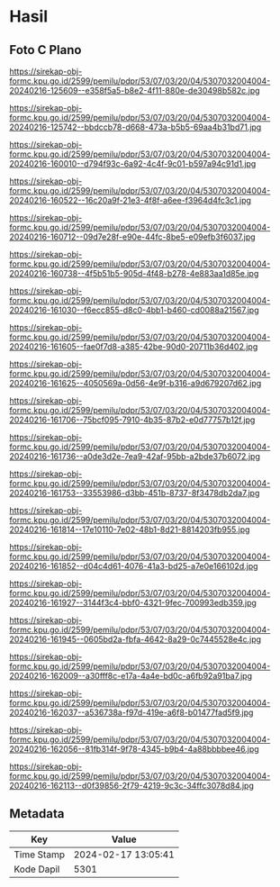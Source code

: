 # Hasil

## Foto C Plano

https://sirekap-obj-formc.kpu.go.id/2599/pemilu/pdpr/53/07/03/20/04/5307032004004-20240216-125609--e358f5a5-b8e2-4f11-880e-de30498b582c.jpg

https://sirekap-obj-formc.kpu.go.id/2599/pemilu/pdpr/53/07/03/20/04/5307032004004-20240216-125742--bbdccb78-d668-473a-b5b5-69aa4b31bd71.jpg

https://sirekap-obj-formc.kpu.go.id/2599/pemilu/pdpr/53/07/03/20/04/5307032004004-20240216-160010--d794f93c-6a92-4c4f-9c01-b597a94c91d1.jpg

https://sirekap-obj-formc.kpu.go.id/2599/pemilu/pdpr/53/07/03/20/04/5307032004004-20240216-160522--16c20a9f-21e3-4f8f-a6ee-f3964d4fc3c1.jpg

https://sirekap-obj-formc.kpu.go.id/2599/pemilu/pdpr/53/07/03/20/04/5307032004004-20240216-160712--09d7e28f-e90e-44fc-8be5-e09efb3f6037.jpg

https://sirekap-obj-formc.kpu.go.id/2599/pemilu/pdpr/53/07/03/20/04/5307032004004-20240216-160738--4f5b51b5-905d-4f48-b278-4e883aa1d85e.jpg

https://sirekap-obj-formc.kpu.go.id/2599/pemilu/pdpr/53/07/03/20/04/5307032004004-20240216-161030--f6ecc855-d8c0-4bb1-b460-cd0088a21567.jpg

https://sirekap-obj-formc.kpu.go.id/2599/pemilu/pdpr/53/07/03/20/04/5307032004004-20240216-161605--fae0f7d8-a385-42be-90d0-20711b36d402.jpg

https://sirekap-obj-formc.kpu.go.id/2599/pemilu/pdpr/53/07/03/20/04/5307032004004-20240216-161625--4050569a-0d56-4e9f-b316-a9d679207d62.jpg

https://sirekap-obj-formc.kpu.go.id/2599/pemilu/pdpr/53/07/03/20/04/5307032004004-20240216-161706--75bcf095-7910-4b35-87b2-e0d77757b12f.jpg

https://sirekap-obj-formc.kpu.go.id/2599/pemilu/pdpr/53/07/03/20/04/5307032004004-20240216-161736--a0de3d2e-7ea9-42af-95bb-a2bde37b6072.jpg

https://sirekap-obj-formc.kpu.go.id/2599/pemilu/pdpr/53/07/03/20/04/5307032004004-20240216-161753--33553986-d3bb-451b-8737-8f3478db2da7.jpg

https://sirekap-obj-formc.kpu.go.id/2599/pemilu/pdpr/53/07/03/20/04/5307032004004-20240216-161814--17e10110-7e02-48b1-8d21-8814203fb955.jpg

https://sirekap-obj-formc.kpu.go.id/2599/pemilu/pdpr/53/07/03/20/04/5307032004004-20240216-161852--d04c4d61-4076-41a3-bd25-a7e0e166102d.jpg

https://sirekap-obj-formc.kpu.go.id/2599/pemilu/pdpr/53/07/03/20/04/5307032004004-20240216-161927--3144f3c4-bbf0-4321-9fec-700993edb359.jpg

https://sirekap-obj-formc.kpu.go.id/2599/pemilu/pdpr/53/07/03/20/04/5307032004004-20240216-161945--0605bd2a-fbfa-4642-8a29-0c7445528e4c.jpg

https://sirekap-obj-formc.kpu.go.id/2599/pemilu/pdpr/53/07/03/20/04/5307032004004-20240216-162009--a30fff8c-e17a-4a4e-bd0c-a6fb92a91ba7.jpg

https://sirekap-obj-formc.kpu.go.id/2599/pemilu/pdpr/53/07/03/20/04/5307032004004-20240216-162037--a536738a-f97d-419e-a6f8-b01477fad5f9.jpg

https://sirekap-obj-formc.kpu.go.id/2599/pemilu/pdpr/53/07/03/20/04/5307032004004-20240216-162056--81fb314f-9f78-4345-b9b4-4a88bbbbee46.jpg

https://sirekap-obj-formc.kpu.go.id/2599/pemilu/pdpr/53/07/03/20/04/5307032004004-20240216-162113--d0f39856-2f79-4219-9c3c-34ffc3078d84.jpg


## Metadata

| Key        | Value               |
| ---------- | ------------------- |
| Time Stamp | 2024-02-17 13:05:41 |
| Kode Dapil | 5301                |



